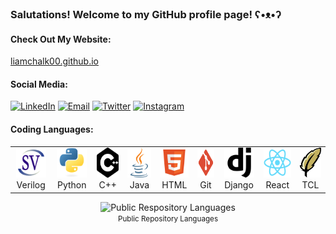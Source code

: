 ### Salutations! Welcome to my GitHub profile page! ʕ•ᴥ•ʔ

<h4 align="left" id="macropower-tech">Check Out My Website:</h4> 
<a href="liamchalk00.github.io">liamchalk00.github.io</a>

<h4>Social Media:</h4>
<p>
<a href="https://www.linkedin.com/in/liamchalk00" target="_blank"><img alt="LinkedIn" src="https://img.shields.io/badge/linkedin-%230077B5.svg?&style=for-the-badge&logo=linkedin&logoColor=white" /></a>
<a href="mailto:liamchalk00@gmail.com" target="_blank"><img alt="Email" src="https://img.shields.io/badge/Email-ff2500.svg?&style=for-the-badge&logo=gmail&logoColor=white" /></a>
<a href="https://twitter.com/liamchalk00" target="_blank"><img alt="Twitter" src="https://img.shields.io/badge/twitter-%231DA1F2.svg?&style=for-the-badge&logo=twitter&logoColor=white" /></a>
<a href="https://www.instagram.com/liamchalk00/" target="_blank"><img alt="Instagram" src="https://img.shields.io/badge/instagram-%23E4405F.svg?&style=for-the-badge&logo=instagram&logoColor=white" /></a>
</p>

<h4 align="left" id="macropower-tech">Coding Languages:</h4>

<table>
  <tr>
    <td align="center" width="96">
      <a href="#macropower-tech">
        <img src="./img/systemverilog.svg" width="48" height="48" alt="SystemVerilog" />
      </a>
      <br>Verilog
    </td>
    <td align="center" width="96">
      <a href="#macropower-tech">
        <img src="./img/python.svg" width="48" height="48" alt="Python" />
      </a>
      <br>Python
    </td>
    <td align="center" width="96">
      <a href="#macropower-tech">
        <img src="./img/c++.svg" width="48" height="48" alt="C++" />
      </a>
      <br>C++
    </td>
    <td align="center" width="96">
      <a href="#macropower-tech">
        <img src="./img/java.svg" width="48" height="48" alt="Java" />
      </a>
      <br>Java
    </td>
    <td align="center" width="96">
      <a href="#macropower-tech">
        <img src="./img/html.svg" width="48" height="48" alt="HTML" />
      </a>
      <br>HTML
    </td>
    <td align="center" width="96">
      <a href="#macropower-tech">
        <img src="./img/git.svg" width="48" height="48" alt="Git" />
      </a>
      <br>Git
    </td>
    <td align="center" width="96">
      <a href="#macropower-tech">
        <img src="./img/django.svg" width="48" height="48" alt="Django" />
      </a>
      <br>Django
    </td>
    <td align="center" width="96">
      <a href="#macropower-tech" >
        <img src="./img/react.svg" width="48" height="48" alt="React" />
      </a>
      <br>React
    </td>
    <td align="center" width="96">
      <a href="#macropower-tech" >
        <img src="./img/tcl.svg" width="48" height="48" alt="TCL" />
      </a>
      <br>TCL
    </td>
  </tr>
</table>

<div align="center">
  <img width="" src="https://github-readme-stats.vercel.app/api/top-langs/?username=liamchalk00&layout=compact&hide_title=1&card_width=300" alt="Public Respository Languages" />
  <br />
  <small>Public Repository Languages</small>
  <br />
  <br />
</div>
